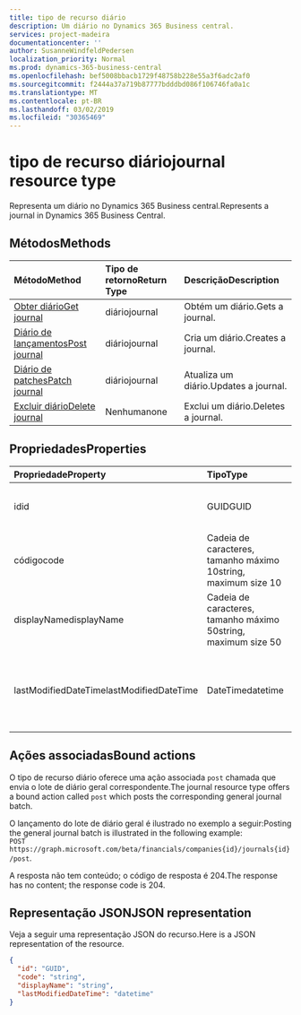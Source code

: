```yaml
---
title: tipo de recurso diário
description: Um diário no Dynamics 365 Business central.
services: project-madeira
documentationcenter: ''
author: SusanneWindfeldPedersen
localization_priority: Normal
ms.prod: dynamics-365-business-central
ms.openlocfilehash: bef5008bbacb1729f48758b228e55a3f6adc2af0
ms.sourcegitcommit: f2444a37a719b87777bdddbd086f106746fa0a1c
ms.translationtype: MT
ms.contentlocale: pt-BR
ms.lasthandoff: 03/02/2019
ms.locfileid: "30365469"
---
```

# <a name="journal-resource-type"></a><span data-ttu-id="f1bdb-103">tipo de recurso diário</span><span class="sxs-lookup"><span data-stu-id="f1bdb-103">journal resource type</span></span>
<span data-ttu-id="f1bdb-104">Representa um diário no Dynamics 365 Business central.</span><span class="sxs-lookup"><span data-stu-id="f1bdb-104">Represents a journal in Dynamics 365 Business Central.</span></span>

## <a name="methods"></a><span data-ttu-id="f1bdb-105">Métodos</span><span class="sxs-lookup"><span data-stu-id="f1bdb-105">Methods</span></span>

| <span data-ttu-id="f1bdb-106">Método</span><span class="sxs-lookup"><span data-stu-id="f1bdb-106">Method</span></span>                                            |<span data-ttu-id="f1bdb-107">Tipo de retorno</span><span class="sxs-lookup"><span data-stu-id="f1bdb-107">Return Type</span></span>|<span data-ttu-id="f1bdb-108">Descrição</span><span class="sxs-lookup"><span data-stu-id="f1bdb-108">Description</span></span>    |
|:--------------------------------------------------|:----------|:--------------|
|[<span data-ttu-id="f1bdb-109">Obter diário</span><span class="sxs-lookup"><span data-stu-id="f1bdb-109">Get journal</span></span>](../api/dynamics-journal-get.md)      |<span data-ttu-id="f1bdb-110">diário</span><span class="sxs-lookup"><span data-stu-id="f1bdb-110">journal</span></span>    |<span data-ttu-id="f1bdb-111">Obtém um diário.</span><span class="sxs-lookup"><span data-stu-id="f1bdb-111">Gets a journal.</span></span>   |
|[<span data-ttu-id="f1bdb-112">Diário de lançamentos</span><span class="sxs-lookup"><span data-stu-id="f1bdb-112">Post journal</span></span>](../api/dynamics-create-journal.md)  |<span data-ttu-id="f1bdb-113">diário</span><span class="sxs-lookup"><span data-stu-id="f1bdb-113">journal</span></span>    |<span data-ttu-id="f1bdb-114">Cria um diário.</span><span class="sxs-lookup"><span data-stu-id="f1bdb-114">Creates a journal.</span></span>|
|[<span data-ttu-id="f1bdb-115">Diário de patches</span><span class="sxs-lookup"><span data-stu-id="f1bdb-115">Patch journal</span></span>](../api/dynamics-journal-update.md) |<span data-ttu-id="f1bdb-116">diário</span><span class="sxs-lookup"><span data-stu-id="f1bdb-116">journal</span></span>    |<span data-ttu-id="f1bdb-117">Atualiza um diário.</span><span class="sxs-lookup"><span data-stu-id="f1bdb-117">Updates a journal.</span></span>|
|[<span data-ttu-id="f1bdb-118">Excluir diário</span><span class="sxs-lookup"><span data-stu-id="f1bdb-118">Delete journal</span></span>](../api/dynamics-journal-delete.md)|<span data-ttu-id="f1bdb-119">Nenhuma</span><span class="sxs-lookup"><span data-stu-id="f1bdb-119">none</span></span>       |<span data-ttu-id="f1bdb-120">Exclui um diário.</span><span class="sxs-lookup"><span data-stu-id="f1bdb-120">Deletes a journal.</span></span>|

## <a name="properties"></a><span data-ttu-id="f1bdb-121">Propriedades</span><span class="sxs-lookup"><span data-stu-id="f1bdb-121">Properties</span></span>
| <span data-ttu-id="f1bdb-122">Propriedade</span><span class="sxs-lookup"><span data-stu-id="f1bdb-122">Property</span></span>           | <span data-ttu-id="f1bdb-123">Tipo</span><span class="sxs-lookup"><span data-stu-id="f1bdb-123">Type</span></span>                  |<span data-ttu-id="f1bdb-124">Descrição</span><span class="sxs-lookup"><span data-stu-id="f1bdb-124">Description</span></span>                                           |
|:-------------------|:----------------------|:-----------------------------------------------------|
|<span data-ttu-id="f1bdb-125">id</span><span class="sxs-lookup"><span data-stu-id="f1bdb-125">id</span></span>                  |<span data-ttu-id="f1bdb-126">GUID</span><span class="sxs-lookup"><span data-stu-id="f1bdb-126">GUID</span></span>                   |<span data-ttu-id="f1bdb-127">A ID exclusiva do diário.</span><span class="sxs-lookup"><span data-stu-id="f1bdb-127">The unique ID of the journal.</span></span> <span data-ttu-id="f1bdb-128">Não editável.</span><span class="sxs-lookup"><span data-stu-id="f1bdb-128">Non-editable.</span></span>           |
|<span data-ttu-id="f1bdb-129">código</span><span class="sxs-lookup"><span data-stu-id="f1bdb-129">code</span></span>                |<span data-ttu-id="f1bdb-130">Cadeia de caracteres, tamanho máximo 10</span><span class="sxs-lookup"><span data-stu-id="f1bdb-130">string, maximum size 10</span></span>| <span data-ttu-id="f1bdb-131">O código do diário.</span><span class="sxs-lookup"><span data-stu-id="f1bdb-131">The code of the journal.</span></span>                             |
|<span data-ttu-id="f1bdb-132">displayName</span><span class="sxs-lookup"><span data-stu-id="f1bdb-132">displayName</span></span>         |<span data-ttu-id="f1bdb-133">Cadeia de caracteres, tamanho máximo 50</span><span class="sxs-lookup"><span data-stu-id="f1bdb-133">string, maximum size 50</span></span>| <span data-ttu-id="f1bdb-134">O nome de exibição do diário.</span><span class="sxs-lookup"><span data-stu-id="f1bdb-134">The display name of the journal.</span></span>                     |
|<span data-ttu-id="f1bdb-135">lastModifiedDateTime</span><span class="sxs-lookup"><span data-stu-id="f1bdb-135">lastModifiedDateTime</span></span>|<span data-ttu-id="f1bdb-136">DateTime</span><span class="sxs-lookup"><span data-stu-id="f1bdb-136">datetime</span></span>               |<span data-ttu-id="f1bdb-137">O último DateTime que o diário foi modificado.</span><span class="sxs-lookup"><span data-stu-id="f1bdb-137">The last datetime the journal was modified.</span></span> <span data-ttu-id="f1bdb-138">Somente Leitura.</span><span class="sxs-lookup"><span data-stu-id="f1bdb-138">Read-Only.</span></span>|

## <a name="bound-actions"></a><span data-ttu-id="f1bdb-139">Ações associadas</span><span class="sxs-lookup"><span data-stu-id="f1bdb-139">Bound actions</span></span>
<span data-ttu-id="f1bdb-140">O tipo de recurso diário oferece uma ação associada `post` chamada que envia o lote de diário geral correspondente.</span><span class="sxs-lookup"><span data-stu-id="f1bdb-140">The journal resource type offers a bound action called `post` which posts the corresponding general journal batch.</span></span>

<span data-ttu-id="f1bdb-141">O lançamento do lote de diário geral é ilustrado no exemplo a seguir:</span><span class="sxs-lookup"><span data-stu-id="f1bdb-141">Posting the general journal batch is illustrated in the following example:</span></span>  
<span data-ttu-id="f1bdb-142">`POST https://graph.microsoft.com/beta/financials/companies{id}/journals{id}/post`.</span><span class="sxs-lookup"><span data-stu-id="f1bdb-142"></span></span>

<span data-ttu-id="f1bdb-143">A resposta não tem conteúdo; o código de resposta é 204.</span><span class="sxs-lookup"><span data-stu-id="f1bdb-143">The response has no content; the response code is 204.</span></span>

## <a name="json-representation"></a><span data-ttu-id="f1bdb-144">Representação JSON</span><span class="sxs-lookup"><span data-stu-id="f1bdb-144">JSON representation</span></span>

<span data-ttu-id="f1bdb-145">Veja a seguir uma representação JSON do recurso.</span><span class="sxs-lookup"><span data-stu-id="f1bdb-145">Here is a JSON representation of the resource.</span></span>


```json
{
  "id": "GUID",
  "code": "string",
  "displayName": "string",
  "lastModifiedDateTime": "datetime"
}
```

